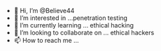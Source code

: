 - 👋 Hi, I’m @Believe44
- 👀 I’m interested in ...penetration testing
- 🌱 I’m currently learning ... ethical hacking
- 💞️ I’m looking to collaborate on ... ethical hackers
- 📫 How to reach me ...

<!---
Believe44/Believe44 is a ✨ special ✨ repository because its `README.md` (this file) appears on your GitHub profile.
You can click the Preview link to take a look at your changes.
--->

